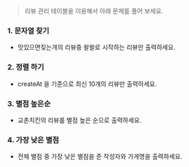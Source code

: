 > 리뷰 관리 테이블을 이용해서 아래 문제를 풀어 보세요. 

### 1. 문자열 찾기

* 맛있으면짖는개의 리뷰중 왈왈로 시작하는 리뷰만 출력하세요. 

### 2. 정렬 하기

* createAt 을 기준으로 최신 10개의 리뷰만 출력하세요. 

### 3. 별점 높은순

* 교촌치킨의 리뷰를 별점 높은 순으로 출력하세요. 

### 4. 가장 낮은 별점

* 전체 별점 중 가장 낮은 별점을 준 작성자와 가게명을 출력하세요. 
